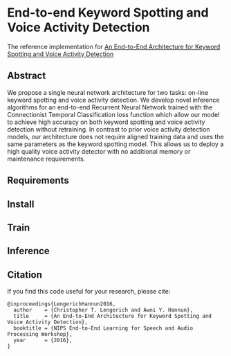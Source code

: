 # End-to-end Keyword Spotting and Voice Activity Detection

The reference implementation for [An End-to-End Architecture for Keyword Spotting and Voice Activity Detection](https://arxiv.org/abs/1611.09405)

## Abstract

We propose a single neural network architecture for two tasks: on-line keyword spotting and voice activity detection. We develop novel inference algorithms for an end-to-end Recurrent Neural Network trained with the Connectionist Temporal Classification loss function which allow our model to achieve high accuracy on both keyword spotting and voice activity detection without retraining. In contrast to prior voice activity detection models, our architecture does not require aligned training data and uses the same parameters as the keyword spotting model. This allows us to deploy a high quality voice activity detector with no additional memory or maintenance requirements.

## Requirements

## Install

## Train

## Inference

## Citation

If you find this code useful for your research, please cite:
```
@inproceedings{LengerichHannun2016,
  author    = {Christopher T. Lengerich and Awni Y. Hannun},
  title     = {An End-to-End Architecture for Keyword Spotting and Voice Activity Detection},
  booktitle = {NIPS End-to-End Learning for Speech and Audio Processing Workshop},
  year      = {2016},
}